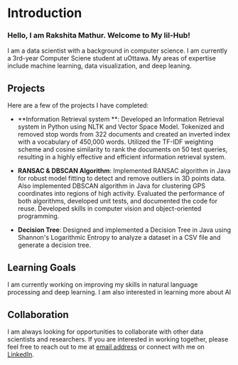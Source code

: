 # Introduction 

### Hello, I am Rakshita Mathur. Welcome to My lil-Hub!

I am a data scientist with a background in computer science. I am currently a 3rd-year Computer Sciene student at uOttawa. My areas of expertise include machine learning, data visualization, and deep leaning. 

## Projects

Here are a few of the projects I have completed:

- **Information Retrieval system **: Developed an Information Retrieval system in Python using NLTK and Vector Space Model. Tokenized and removed stop words from 322 documents and created an inverted index with a vocabulary of 450,000 words. Utilized the TF-IDF weighting scheme and cosine similarity to rank the documents on 50 test queries, resulting in a highly effective and efficient information retrieval system.

- **RANSAC & DBSCAN Algorithm**: Implemented RANSAC algorithm in Java for robust model fitting to detect and remove outliers in 3D points data. Also implemented DBSCAN algorithm in Java for clustering GPS coordinates into regions of high activity. Evaluated the performance of both algorithms, developed unit tests, and documented the code for reuse. Developed skills in computer vision and object-oriented programming.

- **Decision Tree**:  Designed and implemented a Decision Tree in Java using Shannon's Logarithmic Entropy to analyze a dataset in a CSV file and generate a decision tree. 

## Learning Goals

I am currently working on improving my skills in natural language processing and deep learning. I am also interested in learning more about AI

## Collaboration

I am always looking for opportunities to collaborate with other data scientists and researchers. If you are interested in working together, please feel free to reach out to me at [email address](mailto:rakshita.mathur3600@gmail.com) or connect with me on [LinkedIn](https://www.linkedin.com/in/rakshitamathur/).


